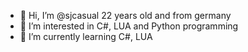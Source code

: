 - 👋 Hi, I’m @sjcasual 22 years old and from germany
- 👀 I’m interested in C#, LUA and Python programming
- 🌱 I’m currently learning C#, LUA
